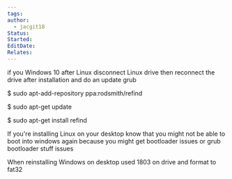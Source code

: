```yaml
---
tags: 
author:
  - jacgit18
Status: 
Started: 
EditDate: 
Relates:
---
```

if you Windows 10 after Linux disconnect Linux drive then reconnect the drive after installation and do an update grub

$ sudo apt-add-repository ppa:rodsmith/refind

$ sudo apt-get update

$ sudo apt-get install refind

If you're installing Linux on your desktop know that you might not be able to boot into windows again because you might get bootloader issues or grub bootloader stuff issues

When reinstalling Windows on desktop used 1803 on drive and format to fat32